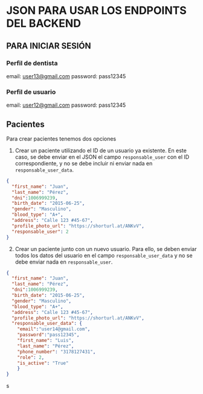# JSON PARA USAR LOS ENDPOINTS DEL BACKEND

## PARA INICIAR SESIÓN
### Perfil de dentista
email: user13@gmail.com
password: pass12345

### Perfil de usuario
email: user12@gmail.com
password: pass12345


## Pacientes

Para crear pacientes tenemos dos opciones

1. Crear un paciente utilizando el ID de un usuario ya existente. En este caso, se debe enviar en el JSON el campo `responsable_user` con el ID correspondiente, y no se debe incluir ni enviar nada en `responsable_user_data`.

```json
{
  "first_name": "Juan",
  "last_name": "Pérez",
  "dni":1006999239,
  "birth_date": "2015-06-25",
  "gender": "Masculino",
  "blood_type": "A+",
  "address": "Calle 123 #45-67",
  "profile_photo_url": "https://shorturl.at/ANKvV",
  "responsable_user": 2
}
```

2. Crear un paciente junto con un nuevo usuario. Para ello, se deben enviar todos los datos del usuario en el campo `responsable_user_data` y no se debe enviar nada en `responsable_user`.

```json
{
  "first_name": "Juan",
  "last_name": "Pérez",
  "dni":1006999239,
  "birth_date": "2015-06-25",
  "gender": "Masculino",
  "blood_type": "A+",
  "address": "Calle 123 #45-67",
  "profile_photo_url": "https://shorturl.at/ANKvV",
  "responsable_user_data": {
    "email":"user14@gmail.com",
    "password":"pass12345",
    "first_name": "Luis",
    "last_name": "Pérez",
    "phone_number": "3178127431",
    "role": 2,
    "is_active": "True"
    }
}
```
s

